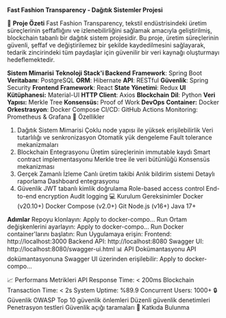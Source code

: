 **Fast Fashion Transparency - Dağıtık Sistemler Projesi**

🎯 **Proje Özeti**
Fast Fashion Transparency, tekstil endüstrisindeki üretim süreçlerinin şeffaflığını ve izlenebilirliğini sağlamak amacıyla geliştirilmiş, blockchain tabanlı bir dağıtık sistem projesidir. Bu proje, üretim süreçlerinin güvenli, şeffaf ve değiştirilemez bir şekilde kaydedilmesini sağlayarak, tedarik zincirindeki tüm paydaşlar için güvenilir bir veri kaynağı oluşturmayı hedeflemektedir.

**Sistem Mimarisi**
**Teknoloji Stack'i
Backend**
**Framework**: Spring Boot
**Veritabanı**: PostgreSQL
**ORM**: Hibernate
**API**: RESTful
**Güvenlik**: Spring Security
**Frontend**
**Framework**: React
**State Yönetimi**: Redux
**UI Kütüphanesi:** Material-UI
**HTTP Client**: Axios
**Blockchain**
**Dil**: Python
**Veri Yapısı:** Merkle Tree
**Konsensüs:** Proof of Work
**DevOps**
**Container:** Docker
**Orkestrasyon**: Docker Compose
CI/CD: GitHub Actions
Monitoring: Prometheus & Grafana
🚀 Özellikler
1. Dağıtık Sistem Mimarisi
Çoklu node yapısı ile yüksek erişilebilirlik
Veri tutarlılığı ve senkronizasyon
Otomatik yük dengeleme
Fault tolerance mekanizmaları
2. Blockchain Entegrasyonu
Üretim süreçlerinin immutable kaydı
Smart contract implementasyonu
Merkle tree ile veri bütünlüğü
Konsensüs mekanizması
3. Gerçek Zamanlı İzleme
Canlı üretim takibi
Anlık bildirim sistemi
Detaylı raporlama
Dashboard entegrasyonu
4. Güvenlik
JWT tabanlı kimlik doğrulama
Role-based access control
End-to-end encryption
Audit logging
💻 Kurulum
Gereksinimler
Docker (v20.10+)
Docker Compose (v2.0+)
Git
Node.js (v16+)
Java 17+

**Adımlar**
Repoyu klonlayın:
Apply to docker-compo...
Run
Ortam değişkenlerini ayarlayın:
Apply to docker-compo...
Run
Docker container'larını başlatın:
Run
Uygulamaya erişin:
Frontend: http://localhost:3000
Backend API: http://localhost:8080
Swagger UI: http://localhost:8080/swagger-ui.html
📊 API Dokümantasyonu
API dokümantasyonuna Swagger UI üzerinden erişilebilir:
Apply to docker-compo...

📈 Performans Metrikleri
API Response Time: < 200ms
Blockchain Transaction Time: < 2s
System Uptime: %89.9
Concurrent Users: 1000+
🔒 Güvenlik
OWASP Top 10 güvenlik önlemleri
Düzenli güvenlik denetimleri
Penetrasyon testleri
Güvenlik açığı taramaları
🤝 Katkıda Bulunma


